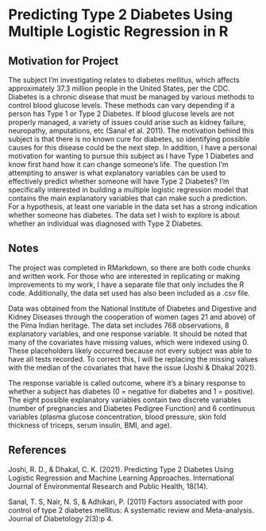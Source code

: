 # Predicting Type 2 Diabetes Using Multiple Logistic Regression in R

## Motivation for Project

The subject I’m investigating relates to diabetes mellitus, which affects approximately
37.3 million people in the United States, per the CDC. Diabetes is a chronic disease that
must be managed by various methods to control blood glucose levels. These methods
can vary depending if a person has Type 1 or Type 2 Diabetes. If blood glucose levels
are not properly managed, a variety of issues could arise such as kidney failure,
neuropathy, amputations, etc (Sanal et al. 2011). The motivation behind this subject is
that there is no known cure for diabetes, so identifying possible causes for this disease
could be the next step. In addition, I have a personal motivation for wanting to pursue
this subject as I have Type 1 Diabetes and know first hand how it can change
someone’s life. The question I’m attempting to answer is what explanatory variables can
be used to effectively predict whether someone will have Type 2 Diabetes? I’m
specifically interested in building a multiple logistic regression model that contains the
main explanatory variables that can make such a prediction. For a hypothesis, at least
one variable in the data set has a strong indication whether someone has diabetes.
The data set I wish to explore is about whether an individual was diagnosed with Type 2
Diabetes. 

## Notes

The project was completed in RMarkdown, so there are both code chunks and written work. 
For those who are interested in replicating or making improvements to my work, I have a 
separate file that only includes the R code. Additionally, the data set used has
also been included as a .csv file. 

Data was obtained from the National Institute of Diabetes and Digestive and
Kidney Diseases through the cooperation of women (ages 21 and above) of the Pima
Indian heritage. The data set includes 768 observations, 8 explanatory variables, and
one response variable. It should be noted that many of the covariates have missing
values, which were indexed using 0. These placeholders likely occurred because not
every subject was able to have all tests recorded. To correct this, I will be replacing the
missing values with the median of the covariates that have the issue (Joshi & Dhakal
2021). 

The response variable is called outcome, where it’s a binary response to whether a
subject has diabetes (0 = negative for diabetes and 1 = positive). The eight possible
explanatory variables contain two discrete variables (number of pregnancies and
Diabetes Pedigree Function) and 6 continuous variables (plasma glucose concentration,
blood pressure, skin fold thickness of triceps, serum insulin, BMI, and age).

## References 

Joshi, R. D., & Dhakal, C. K. (2021). Predicting Type 2 Diabetes Using Logistic
Regression and Machine Learning Approaches. International Journal of
Environmental Research and Public Health, 18(14).

Sanal, T. S, Nair, N. S, & Adhikari, P. (2011) Factors associated with poor control of
type 2 diabetes mellitus: A systematic review and Meta-analysis. Journal of
Diabetology 2(3):p 4.
